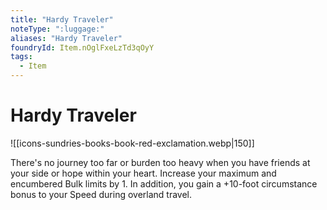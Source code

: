 ```yaml
---
title: "Hardy Traveler"
noteType: ":luggage:"
aliases: "Hardy Traveler"
foundryId: Item.nOglFxeLzTd3qOyY
tags:
  - Item
---
```


# Hardy Traveler
![[icons-sundries-books-book-red-exclamation.webp|150]]

There's no journey too far or burden too heavy when you have friends at your side or hope within your heart. Increase your maximum and encumbered Bulk limits by 1. In addition, you gain a +10-foot circumstance bonus to your Speed during overland travel.
